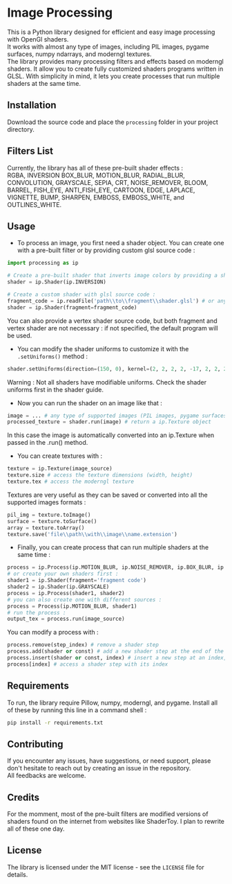 # Image Processing

This is a Python library designed for efficient and easy image processing with OpenGl shaders.  
It works with almost any type of images, including PIL images, pygame surfaces, numpy ndarrays, and moderngl textures.  
The library provides many processing filters and effects based on moderngl shaders. It allow you to create fully customized shaders programs written in GLSL. With simplicity in mind, it lets you create processes that run multiple shaders at the same time.

## Installation

Download the source code and place the `processing` folder in your project directory.

## Filters List

Currently, the library has all of these pre-built shader effects :  
RGBA, INVERSION BOX_BLUR, MOTION_BLUR, RADIAL_BLUR, CONVOLUTION, GRAYSCALE, SEPIA, CRT, NOISE_REMOVER, BLOOM, BARREL, FISH_EYE, ANTI_FISH_EYE, CARTOON, EDGE, LAPLACE, VIGNETTE, BUMP, SHARPEN, EMBOSS, EMBOSS_WHITE, and OUTLINES_WHITE.

## Usage

- To process an image, you first need a shader object. You can create one with a pre-built filter or by providing custom glsl source code :
```python
import processing as ip

# Create a pre-built shader that inverts image colors by providing a shader type :
shader = ip.Shader(ip.INVERSION)

# Create a custom shader with glsl source code :
fragment_code = ip.readFile('path\\to\\fragment\\shader.glsl') # or any string that contains glsl code
shader = ip.Shader(fragment=fragment_code)
```
You can also provide a vertex shader source code, but both fragment and vertex shader are not necessary : if not specified, the default program will be used.
- You can modify the shader uniforms to customize it with the `.setUniforms()` method :
```python
shader.setUniforms(direction=(150, 0), kernel=(2, 2, 2, 2, -17, 2, 2, 2, 2), etc...)
```
<bold>Warning</bold> : Not all shaders have modifiable uniforms. Check the shader uniforms first in the shader guide.
- Now you can run the shader on an image like that :
```python
image = ... # any type of supported images (PIL images, pygame surfaces, numpy ndarrays, moderngl textures)
processed_texture = shader.run(image) # return a ip.Texture object
```
In this case the image is automatically converted into an ip.Texture when passed in the .run() method.
- You can create textures with :
```python
texture = ip.Texture(image_source)
texture.size # access the texture dimensions (width, height)
texture.tex # access the moderngl texture
```
Textures are very useful as they can be saved or converted into all the supported images formats :
```python
pil_img = texture.toImage()
surface = texture.toSurface()
array = texture.toArray()
texture.save('file\\path\\with\\image\\name.extension')
```
- Finally, you can create process that can run multiple shaders at the same time :
```python
process = ip.Process(ip.MOTION_BLUR, ip.NOISE_REMOVER, ip.BOX_BLUR, ip.RGBA, etc...) # created with filters
# or create your own shaders first :
shader1 = ip.Shader(fragment='fragment code')
shader2 = ip.Shader(ip.GRAYSCALE)
process = ip.Process(shader1, shader2)
# you can also create one with different sources :
process = Process(ip.MOTION_BLUR, shader1)
# run the process :
output_tex = process.run(image_source)
```
You can modify a process with :
```python
process.remove(step_index) # remove a shader step
process.add(shader or const) # add a new shader step at the end of the process
process.insert(shader or const, index) # insert a new step at an index, like a list
process[index] # access a shader step with its index
```

## Requirements

To run, the library require Pillow, numpy, moderngl, and pygame. Install all of these by running this line in a command shell :
```bash
pip install -r requirements.txt
```

## Contributing

If you encounter any issues, have suggestions, or need support, please don't hesitate to reach out by creating an issue in the repository.  
All feedbacks are welcome.

## Credits

For the momment, most of the pre-built filters are modified versions of shaders found on the internet from websites like ShaderToy. I plan to rewrite all of these one day.

## License

The library is licensed under the MIT license - see the `LICENSE` file for details.
